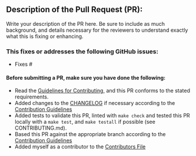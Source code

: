 ## Description of the Pull Request (PR):

Write your description of the PR here. Be sure to include as much background,
and details necessary for the reviewers to understand exactly what this is
fixing or enhancing.


### This fixes or addresses the following GitHub issues:

 - Fixes #


#### Before submitting a PR, make sure you have done the following:

- Read the [Guidelines for Contributing](https://github.com/apptainer/apptainer/blob/master/CONTRIBUTING.md), and this PR conforms to the stated requirements.
- Added changes to the [CHANGELOG](https://github.com/apptainer/apptainer/blob/master/CHANGELOG.md) if necessary according to the [Contribution Guidelines](https://github.com/apptainer/apptainer/blob/master/CONTRIBUTING.md)
- Added tests to validate this PR, linted with `make check`  and tested this PR locally with a `make test`, and `make testall` if possible (see CONTRIBUTING.md).
- Based this PR against the appropriate branch according to the [Contribution Guidelines](https://github.com/apptainer/apptainer/blob/master/CONTRIBUTING.md)
- Added myself as a contributor to the [Contributors File](https://github.com/apptainer/apptainer/blob/master/CONTRIBUTORS.md)
